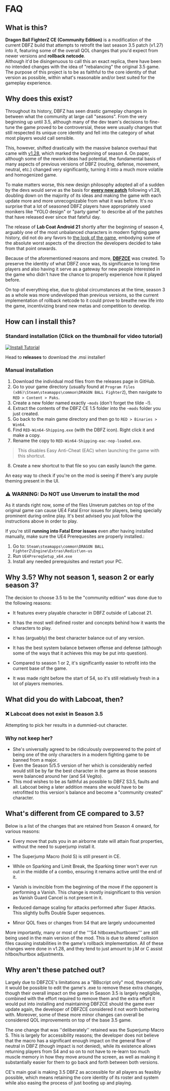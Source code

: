 # FAQ

## What is this?

**Dragon Ball FighterZ CE (Community Edition)** is a modification of the current DBFZ build that attempts to retrofit the last season 3.5 patch (v1.27) into it, featuring some of the overall QOL changes that you'd expect from newer versions and **rollback netcode**.  
Although it'd be disingenuous to call this an exact replica, there have been no intended changes with the idea of "rebalancing" the original 3.5 game. The purpose of this project is to be as faithful to the core identity of that version as possible, within what's reasonable and/or best suited for the gameplay experience.

## Why does this exist?

Throughout its history, DBFZ has seen drastic gameplay changes in between what the community at large call "seasons". From the very beginning up until 3.5, although many of the dev team's decisions to fine-tune the game proved to be controversial, these were usually changes that still respected its unique core identity and fell into the category of what most players would call sensible.

This, however, shifted drastically with the massive balance overhaul that came with [v1.28](https://www.youtube.com/live/f0BuIZYUgLg?feature=shared), which marked the beginning of season 4. On paper, although some of the rework ideas had potential, the fundamental basis of many aspects of previous versions of DBFZ (routing, defense, movement, neutral, etc.) changed very significantly, turning it into a much more volatile and homogenized game.

To make matters worse, this new design philosophy adopted all of a sudden by the devs would serve as the basis for [**every new patch**](https://dustloop.com/wiki/index.php?title=DBFZ/Version_History) following v1.28, doubling down on the majority of its ideas and making the game with each update more and more unrecognizable from what it was before. It's no surprise that a lot of seasoned DBFZ players have appropriately used monikers like "YOLO design" or "party game" to describe all of the patches that have released ever since that fateful day.

The release of **Lab Coat Android 21** shortly after the beginning of season 4, arguably one of the most unbalanced characters in modern fighting game history, did not do any favors to [the look of the game](https://x.com/CEOGaming/status/1532010498702680067?t=KNzObCTlkAMPp-8qRelgcA), embodying some of the absolute worst aspects of the direction the developers decided to take from that point onwards.

Because of the aforementioned reasons and more, **[DBFZCE](https://dustloop.com/wiki/index.php?title=DBFZCE)** was created. To preserve the identity of what DBFZ once was, its significance to long time players and also having it serve as a gateway for new people interested in the game who didn't have the chance to properly experience how it played before.

On top of everything else, due to global circumstances at the time, season 3 as a whole was more undeveloped than previous versions, so the current implementation of rollback netcode to it could prove to breathe new life into the game, incentivizing brand new metas and competition to develop.

## How can I install this?

### Standard installation (Click on the thumbnail for video tutorial)

[![Install Tutorial](https://img.youtube.com/vi/yCNLSOCb9Es/maxresdefault.jpg)](https://www.youtube.com/watch?v=yCNLSOCb9Es)

Head to **releases** to download the .msi installer! 

### Manual installation

1. Download the individual mod files from the releases page in GitHub.
2. Go to your game directory (usually found at `Program Files (x86)\Steam\steamapps\common\DRAGON BALL FighterZ`), then navigate to `RED > Content > Paks`.
3. Create a new folder named exactly `~mods` (don't forget the tilde `~`!).
4. Extract the contents of the DBFZ CE 1.5 folder into the `~mods` folder you just created.
5. Go back to the main game directory and then go to `RED > Binaries > Win64`.
6. Find `RED-Win64-Shipping.exe` (with the DBFZ icon). Right click it and make a copy.
7. Rename the copy to `RED-Win64-Shipping-eac-nop-loaded.exe`.

> This disables Easy Anti-Cheat (EAC) when launching the game with this shortcut.

8. Create a new shortcut to that file so you can easily launch the game.

An easy way to check if you're on the mod is seeing if there's any purple theming present in the UI. 

### ⚠️ WARNING: Do NOT use Unverum to install the mod

As it stands right now, some of the files Unverum patches on top of the original game can cause UE4 Fatal Error issues for players, being specially prominent during online play. It's best advised you just follow the instructions above in order to play.

If you're still **running into Fatal Error issues** even after having installed manually, make sure the UE4 Prerequesites are properly installed.:

1. Go to: `Steam\steamapps\common\DRAGON BALL FighterZ\Engine\Extras\Redist\en-us`
2. Run `UE4PrereqSetup_x64.exe`
3. Install any needed prerequisites and restart your PC.

## Why 3.5? Why not season 1, season 2 or early season 3?

The decision to choose 3.5 to be the "community edition" was done due to the following reasons:

- It features every playable character in DBFZ outside of Labcoat 21.

- It has the most well defined roster and concepts behind how it wants the characters to play.

- It has (arguably) the best character balance out of any version.

- It has the best system balance between offense and defense (although some of the ways that it achieves this may be put into question).

- Compared to season 1 or 2, it's significantly easier to retrofit into the current base of the game. 

- It was made right before the start of S4, so it's still relatively fresh in a lot of players memories.


## What did you do with Labcoat, then?

### ❌ Labcoat does not exist in Season 3.5

Attempting to pick her results in a dummied-out character.

### Why not keep her?

- She's universally agreed to be ridiculously overpowered to the point of being one of the only characters in a modern fighting game to be banned from a major.
- Even the Season 5/5.5 version of her which is considerably nerfed would still be by far the best character in the game as those seasons were balanced around her (and S4 Vegito).
- This mod wishes to be as faithful as possible to DBFZ S3.5, faults and all. Labcoat being a later addition means she would have to be retrofitted to this version's balance and become a "community created" character.

## What's different from CE compared to 3.5?

Below is a list of the changes that are retained from Season 4 onward, for various reasons: 

- Every move that puts you in an airborne state will attain float properties, without the need to superjump install it. 

- The Superjump Macro (hold S) is still present in CE.

- While on Sparking and Limit Break, the Sparking timer won't ever run out in the middle of a combo, ensuring it remains active until the end of it.  

- Vanish is invincible from the beginning of the move if the opponent is performing a Vanish. This change is mostly insignificant to this version as Vanish Guard Cancel is not present in it.

- Reduced damage scaling for attacks performed after Super Attacks. This slightly buffs Double Super sequences. 

- Minor QOL fixes or changes from S4 that are largely undocumented

More importantly, many or most of the '''S4 hitboxes/hurtboxes''' are still being used in the main version of the mod. This is due to altered collision files causing instabilities in the game's rollback implementation. All of these changes were done in v1.28, and they tend to just amount to j.M or C assist hitbox/hurtbox adjustments.

## Why aren't these patched out?

Largely due to DBFZCE's limitations as a "BBscript only" mod, theoretically it would be possible to edit the game's .exe to remove these extra changes, though their overall impact on the game in Season 3.5 is largely negligible, combined with the effort required to remove them and the extra effort it would put into installing and maintaining DBFZCE should the game ever update again, the developer of DBFZCE considered it not worth bothering with. Moreover, some of these more minor changes can overall be considered QOL improvements on top of the base 3.5 game. 

The one change that was ''deliberately'' retained was the Superjump Macro S. This is largely for accessibility reasons; the developer does not believe that the macro has a significant enough impact on the general flow of neutral in DBFZ (though impact is not denied), while its existence allows returning players from S4 and so on to not have to re-learn too much muscle memory in how they move around the screen, as well as making it substantially easier for them to go back and forth between both versions.

CE's main goal is making 3.5 DBFZ as accessible for all players as feasibly possible, which means retaining the core identity of its roster and system while also easing the process of just booting up and playing.
